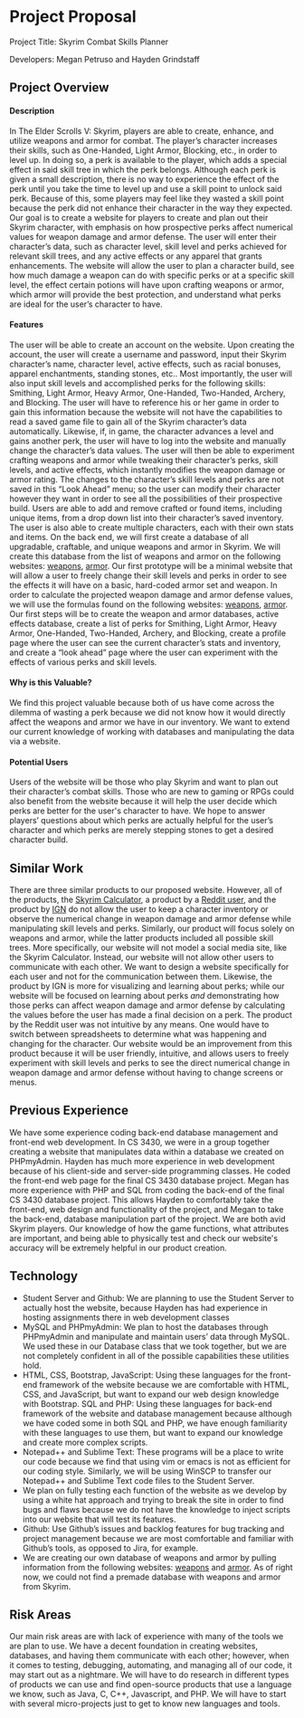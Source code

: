 # Project Proposal 
Project Title: Skyrim Combat Skills Planner

Developers: Megan Petruso and Hayden Grindstaff



## Project Overview
#### Description 
In The Elder Scrolls V: Skyrim, players are able to create, enhance, and utilize weapons and armor for combat. The player’s character increases their skills, such as One-Handed, Light Armor, Blocking, etc., in order to level up. In doing so, a perk is available to the player, which adds a special effect in said skill tree in which the perk belongs. Although each perk is given a small description, there is no way to experience the effect of the perk until you take the time to level up and use a skill point to unlock said perk. Because of this, some players may feel like they wasted a skill point because the perk did not enhance their character in the way they expected. Our goal is to create a website for players to create and plan out their Skyrim character, with emphasis on how prospective perks affect numerical values for weapon damage and armor defense. The user will enter their character’s data, such as character level, skill level and perks achieved for relevant skill trees, and any active effects or any apparel that grants enhancements. The website will allow the user to plan a character build, see how much damage a weapon can do with specific perks or at a specific skill level, the effect certain potions will have upon crafting weapons or armor, which armor will provide the best protection, and understand what perks are ideal for the user’s character to have.

#### Features
The user will be able to create an account on the website. Upon creating the account, the user will create a username and password, input their Skyrim character’s name, character level, active effects, such as racial bonuses, apparel enchantments, standing stones, etc.. Most importantly, the user will also input skill levels and accomplished perks for the following skills: Smithing, Light Armor, Heavy Armor, One-Handed, Two-Handed, Archery, and Blocking. The user will have to reference his or her game in order to gain this information because the website will not have the capabilities to read a saved game file to gain all of the Skyrim character’s data automatically. Likewise, if, in game, the character advances a level and gains another perk, the user will have to log into the website and manually change the character’s data values.  The user will then be able to experiment crafting weapons and armor while tweaking their character’s perks, skill levels, and active effects, which instantly modifies the weapon damage or armor rating. The changes to the character’s skill levels and perks are not saved in this “Look Ahead” menu; so the user can modify their character however they want in order to see all the possibilities of their prospective build. Users are able to add and remove crafted or found items, including unique items, from a drop down list into their character’s saved inventory. The user is also able to create multiple characters, each with their own stats and items. On the back end, we will first create a database of all upgradable, craftable, and unique weapons and armor in Skyrim. We will create this database from the list of weapons and armor on the following websites: [weapons](http://elderscrolls.wikia.com/wiki/Weapons_(Skyrim)), [armor](http://elderscrolls.wikia.com/wiki/Armor_(Skyrim)). Our first prototype will be a minimal website that will allow a user to freely change their skill levels and perks in order to see the effects it will have on a basic, hard-coded armor set and weapon. In order to calculate the projected weapon damage and armor defense values, we will use the formulas found on the following websites: [weapons](https://skyrim.gamepedia.com/Damage), [armor](https://skyrim.gamepedia.com/Armor). Our first steps will be to create the weapon and armor databases, active effects database, create a list of perks for Smithing, Light Armor, Heavy Armor, One-Handed, Two-Handed, Archery, and Blocking, create a profile page where the user can see the current character’s stats and inventory, and create a “look ahead” page where the user can experiment with the effects of various perks and skill levels.

#### Why is this Valuable?
We find this project valuable because both of us have come across the dilemma of wasting a perk because we did not know how it would directly affect the weapons and armor we have in our inventory. We want to extend our current knowledge of working with databases and manipulating the data via a website.

#### Potential Users
Users of the website will be those who play Skyrim and want to plan out their character’s combat skills. Those who are new to gaming or RPGs could also benefit from the website because it will help the user decide which perks are better for the user's character to have. We hope to answer players’ questions about which perks are actually helpful for the user’s character and which perks are merely stepping stones to get a desired character build.

## Similar Work
There are three similar products to our proposed website. However, all of the products, the [Skyrim Calculator](https://skyrimcalculator.com/plan), a product by a [Reddit user](https://www.reddit.com/r/skyrim/comments/50d750/skyrim_character_planning_spreadsheet/), and the product by [IGN](http://www.ign.com/builds/the-elder-scrolls-5-skyrim/create) do not allow the user to keep a character inventory or observe the numerical change in weapon damage and armor defense while manipulating skill levels and perks. Similarly, our product will focus solely on weapons and armor, while the latter products included all possible skill trees. More specifically, our website will not model a social media site, like the Skyrim Calculator. Instead, our website will not allow other users to communicate with each other. We want to design a website specifically for each user and not for the communication between them. Likewise, the product by IGN is more for visualizing and learning about perks; while our website will be focused on learning about perks *and* demonstrating how those perks can affect weapon damage and armor defense by calculating the values before the user has made a final decision on a perk. The product by the Reddit user was not intuitive by any means. One would have to switch between spreadsheets to determine what was happening and changing for the character. Our website would be an improvement from this product because it will be user friendly, intuitive, and allows users to freely experiment with skill levels and perks to see the direct numerical change in weapon damage and armor defense without having to change screens or menus.

## Previous Experience
We have some experience coding back-end database management and front-end web development. In CS 3430, we were in a group together creating a website that manipulates data within a database we created on PHPmyAdmin. Hayden has much more experience in web development because of his client-side and server-side programming classes. He coded the front-end web page for the final CS 3430 database project. Megan has more experience with PHP and SQL from coding the back-end of the final CS 3430 database project. This allows Hayden to comfortably take the front-end, web design and functionality of the project, and Megan to take the back-end, database manipulation part of the project. We are both avid Skyrim players. Our knowledge of how the game functions, what attributes are important, and being able to physically test and check our website's accuracy will be extremely helpful in our product creation.

## Technology
* Student Server and Github: We are planning to use the Student Server to actually host the website, because Hayden has had experience in hosting assignments there in web development classes
* MySQL and PHPmyAdmin: We plan to host the databases through PHPmyAdmin and manipulate and maintain users’ data through MySQL. We used these in our Database class that we took together, but we are not completely confident in all of the possible capabilities these utilities hold. 
* HTML, CSS, Bootstrap, JavaScript: Using these languages for the front-end framework of the website because we are comfortable with HTML, CSS, and JavaScript, but want to expand our web design knowledge with Bootstrap.
SQL and PHP: Using these languages for back-end framework of the website and database management because although we have coded some in both SQL and PHP, we have enough familiarity with these languages to use them, but want to expand our knowledge and create more complex scripts.
* Notepad++ and Sublime Text: These programs will be a place to write our code because we find that using vim or emacs is not as efficient for our coding style. Similarly, we will be using WinSCP to transfer our Notepad++ and Sublime Text code files to the Student Server.
* We plan on fully testing each function of the website as we develop by using a white hat approach and trying to break the site in order to find bugs and flaws because we do not have the knowledge to inject scripts into our website that will test its features.
* Github: Use Github’s issues and backlog features for bug tracking and project management because we are most comfortable and familiar with Github’s tools, as opposed to Jira, for example.
* We are creating our own database of weapons and armor by pulling information from the following websites: [weapons](http://elderscrolls.wikia.com/wiki/Weapons_(Skyrim)) and [armor](http://elderscrolls.wikia.com/wiki/Armor_(Skyrim)). As of right now, we could not find a premade database with weapons and armor from Skyrim.

## Risk Areas
Our main risk areas are with lack of experience with many of the tools we are plan to use. We have a decent foundation in creating websites, databases, and having them communicate with each other; however, when it comes to testing, debugging, automating, and managing all of our code, it may start out as a nightmare. We will have to do research in different types of products we can use and find open-source products that use a language we know, such as Java, C, C++, Javascript, and PHP. We will have to start with several micro-projects just to get to know new languages and tools.

